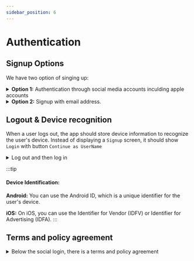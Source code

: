 ```yaml
---
sidebar_position: 6
---
```


# Authentication

## Signup Options

We have two option of singing up:
<details>
<summary><b>Option 1:</b> Authentication through social media accounts inculding apple accounts</summary>

  1. Singup with `Google`
  2. Signup with `Facebook`
  3. Signup with `Apple`

  ![Alt Text](./img/loginscren.png)


:::note

  The social account authentication process should occur within the app itself. For instance, when you choose to sign up with Google, a popup screen will appear where you can select your email, complete the authentication, and then proceed to the next screen:

  In addtion to that, we don't source data such as Names, profile photos from social login, we will be using only for the purpose of authentication. 

![Alt Text](./img/Langswitch2.jpg)

:::
</details>


<details>
<summary><b>Option 2:</b> Signup with email address.</summary>

  Upon selecting `Continue with email`, a screen for entering email address will open. After entering the email and clicking "Continue," the system will send a verification code to the email. It will then be directed to a new screen where you can enter the verification code. After successful verification, user can set up a password and proceed to the next screen for the profile info.

![Alt Text](./img/emailverify1.png)
![Alt Text](./img/emailverify2.png)
</details>




## Logout & Device recognition
When a user logs out, the app should store device information to recognize the user's device. Instead of displaying a `Signup` screen, it should show `Login` with button `Continue as UserName`
<details>
  <summary>Log out and then log in</summary>

  ![Alt Text](./img/loginagain.png)

</details>


:::tip


#### Device Identification:

**Android:** 
You can use the Android ID, which is a unique identifier for the user's device.

**iOS:** 
On iOS, you can use the Identifier for Vendor (IDFV) or Identifier for Advertising (IDFA). 
:::


## Terms and policy agreement

<details>
  <summary>
  Below the social login, there is a terms and policy agreement
  </summary>
  


  ![Alt Text](./img/tearms1.png)

  ![Alt Text](./img/tearms2.png)


:::note
  
Currently, the content for the terms and policy is not ready, so for the time being, use this below sample.
  

:::

====== Begin =========


**Gayaan - Terms and Policy Agreement**

Welcome to Gayaan, a platform designed to connect Somali Muslims seeking life partners for marriage. By using our app, you agree to the following terms and policies:

**Community Guidelines:** Respect all users and maintain a respectful, inclusive environment. Discrimination or harassment will not be tolerated.

**Privacy:** Protect user privacy at all times. Do not share personal information without consent.

**Sincerity:** Use Gayaan with genuine intentions for marriage, not for casual or inappropriate interactions.

**Safety:** Report any suspicious or harmful behavior to our support team immediately.

**Age:** Users must be of legal age for marriage in their respective regions.

**User Content:** Do not post offensive, explicit, or copyrighted content. We reserve the right to remove such content.

**Account Termination:** We may suspend or terminate accounts violating our terms without notice.

**Dispute Resolution:** Any disputes shall be resolved through arbitration.

**Updates:** These terms are subject to change; users will be notified of updates.

**Legal Compliance:** Users must adhere to applicable laws while using Gayaan.

By using Gayaan, you agree to these terms and policies. Failure to comply may result in account suspension or termination. Thank you for being a part of our community.

==== END ====
</details>





